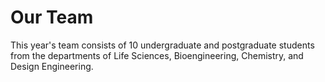 # Our Team

This year's team consists of 10 undergraduate and postgraduate students from the departments of Life Sciences, Bioengineering, Chemistry, and Design Engineering.